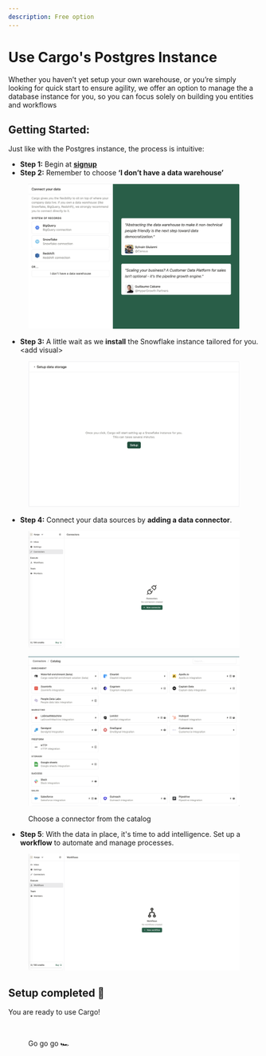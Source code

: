 ```yaml
---
description: Free option
---
```


# Use Cargo's Postgres Instance

Whether you haven’t yet setup your own warehouse, or you’re simply looking for quick start to ensure agility, we offer an option to manage the a database instance for you, so you can focus solely on building you entities and workflows

## Getting Started:

Just like with the Postgres instance, the process is intuitive:

* **Step 1:** Begin at [**signup**](https://app.getcargo.io/)&#x20;
* **Step 2:** Remember to choose **‘I don’t have a data warehouse’**

<figure><img src="../../.gitbook/assets/Screenshot 2023-10-02 at 09.27.19.png" alt=""><figcaption></figcaption></figure>

* **Step 3:** A little wait as we **install** the Snowflake instance tailored for you. \<add visual>

<figure><img src="../../.gitbook/assets/Screenshot 2023-10-02 at 09.28.01.png" alt=""><figcaption></figcaption></figure>

* **Step 4:** Connect your data sources by **adding a data connector**.&#x20;

<figure><img src="../../.gitbook/assets/Screenshot 2023-10-02 at 09.37.10.png" alt=""><figcaption></figcaption></figure>

<figure><img src="../../.gitbook/assets/Screenshot 2023-10-02 at 09.30.06.png" alt=""><figcaption><p>Choose a connector from the catalog</p></figcaption></figure>

* **Step 5**: With the data in place, it's time to add intelligence. Set up a **workflow** to automate and manage processes.

&#x20;

<figure><img src="../../.gitbook/assets/Screenshot 2023-10-02 at 09.36.30.png" alt=""><figcaption></figcaption></figure>



## Setup completed 🎉

You are ready to use Cargo!&#x20;

<figure><img src="https://media.giphy.com/media/ZWbeEcbeo0cKI/giphy.gif" alt=""><figcaption><p>Go go go 🏎️</p></figcaption></figure>
